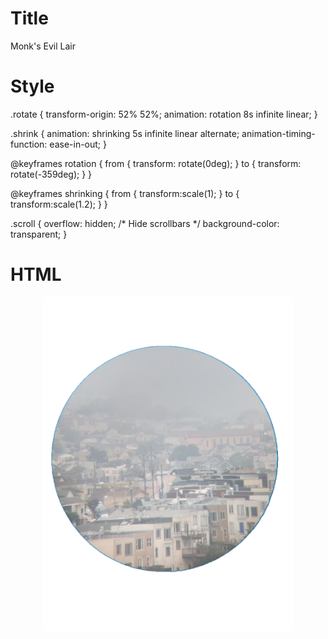 # Title
Monk's Evil Lair

# Style
.rotate {
transform-origin: 52% 52%;
animation: rotation 8s infinite linear;
}

.shrink {
animation: shrinking 5s infinite linear alternate;
animation-timing-function: ease-in-out;
}

@keyframes rotation {
from {
transform: rotate(0deg);
}
to {
transform: rotate(-359deg);
}
}

@keyframes shrinking {
from {
transform:scale(1);
}
to {
transform:scale(1.2);
}
}

.scroll {
  overflow: hidden; /* Hide scrollbars */
  background-color: transparent;
}
# HTML
<!-- spinning bullshit -->
<center>
<a href="./music/music.html"><img src="./src/templates/images/dozehilz.png" class="rotate" width="400"></a>
</center>


